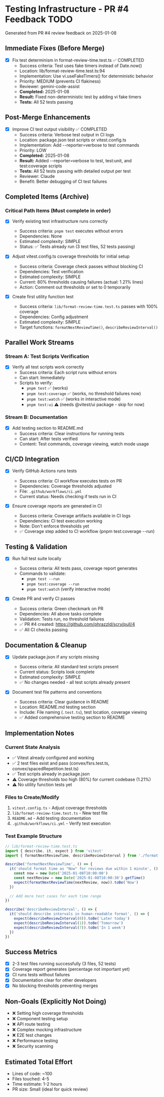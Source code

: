 # Testing Infrastructure - PR #4 Feedback TODO

Generated from PR #4 review feedback on 2025-01-08

## Immediate Fixes (Before Merge)

- [x] Fix test determinism in format-review-time.test.ts ✅ COMPLETED
  - Success criteria: Test uses fake timers instead of Date.now()
  - Location: lib/format-review-time.test.ts:94
  - Implementation: Use vi.useFakeTimers() for deterministic behavior
  - Priority: MEDIUM (prevents CI flakiness)
  - Reviewer: gemini-code-assist
  - **Completed:** 2025-01-08
  - **Result:** Fixed non-deterministic test by adding vi fake timers
  - **Tests:** All 52 tests passing

## Post-Merge Enhancements

- [x] Improve CI test output visibility ✅ COMPLETED
  - Success criteria: Verbose test output in CI logs
  - Location: package.json test scripts or vitest.config.ts
  - Implementation: Add --reporter=verbose to test commands
  - Priority: LOW
  - **Completed:** 2025-01-08
  - **Result:** Added --reporter=verbose to test, test:unit, and test:coverage scripts
  - **Tests:** All 52 tests passing with detailed output per test
  - Reviewer: Claude
  - Benefit: Better debugging of CI test failures

## Completed Items (Archive)

### Critical Path Items (Must complete in order)

- [x] Verify existing test infrastructure runs correctly
  - Success criteria: `pnpm test` executes without errors
  - Dependencies: None
  - Estimated complexity: SIMPLE
  - Status: ✅ Tests already run (3 test files, 52 tests passing)

- [x] Adjust vitest.config.ts coverage thresholds for initial setup
  - Success criteria: Coverage check passes without blocking CI
  - Dependencies: Test verification
  - Estimated complexity: SIMPLE
  - Current: 80% thresholds causing failures (actual: 1.21% lines)
  - Action: Comment out thresholds or set to 0 temporarily

- [x] Create first utility function test
  - Success criteria: `lib/format-review-time.test.ts` passes with 100% coverage
  - Dependencies: Config adjustment
  - Estimated complexity: SIMPLE
  - Target functions: `formatNextReviewTime()`, `describeReviewInterval()`

## Parallel Work Streams

### Stream A: Test Scripts Verification
- [x] Verify all test scripts work correctly
  - Success criteria: Each script runs without errors
  - Can start: Immediately
  - Scripts to verify:
    - `pnpm test` ✅ (works)
    - `pnpm test:coverage` ✅ (works, no threshold failures now)
    - `pnpm test:watch` ✅ (works in interactive mode)
    - `pnpm test:ui` ⚠️ (needs @vitest/ui package - skip for now)

### Stream B: Documentation
- [x] Add testing section to README.md
  - Success criteria: Clear instructions for running tests
  - Can start: After tests verified
  - Content: Test commands, coverage viewing, watch mode usage

## CI/CD Integration

- [x] Verify GitHub Actions runs tests
  - Success criteria: CI workflow executes tests on PR
  - Dependencies: Coverage thresholds adjusted
  - File: `.github/workflows/ci.yml`
  - Current status: Needs checking if tests run in CI

- [x] Ensure coverage reports are generated in CI
  - Success criteria: Coverage artifacts available in CI logs
  - Dependencies: CI test execution working
  - Note: Don't enforce thresholds yet
  - ✅ Coverage step added to CI workflow (pnpm test:coverage --run)

## Testing & Validation

- [x] Run full test suite locally
  - Success criteria: All tests pass, coverage report generates
  - Commands to validate:
    - `pnpm test --run`
    - `pnpm test:coverage --run`
    - `pnpm test:watch` (verify interactive mode)

- [x] Create PR and verify CI passes
  - Success criteria: Green checkmark on PR
  - Dependencies: All above tasks complete
  - Validation: Tests run, no threshold failures
  - ✅ PR #4 created: https://github.com/phrazzld/scry/pull/4
  - ✅ All CI checks passing

## Documentation & Cleanup

- [x] Update package.json if any scripts missing
  - Success criteria: All standard test scripts present
  - Current status: Scripts look complete
  - Estimated complexity: SIMPLE
  - ✅ No changes needed - all test scripts already present

- [x] Document test file patterns and conventions
  - Success criteria: Clear guidance in README
  - Location: README.md testing section
  - Include: File naming (`.test.ts`), test location, coverage viewing
  - ✅ Added comprehensive testing section to README

## Implementation Notes

### Current State Analysis
- ✅ Vitest already configured and working
- ✅ 2 test files exist and pass (convex/fsrs.test.ts, convex/spacedRepetition.test.ts)
- ✅ Test scripts already in package.json
- ⚠️ Coverage thresholds too high (80%) for current codebase (1.21%)
- ⚠️ No utility function tests yet

### Files to Create/Modify
1. `vitest.config.ts` - Adjust coverage thresholds
2. `lib/format-review-time.test.ts` - New test file
3. `README.md` - Add testing documentation
4. `.github/workflows/ci.yml` - Verify test execution

### Test Example Structure
```typescript
// lib/format-review-time.test.ts
import { describe, it, expect } from 'vitest'
import { formatNextReviewTime, describeReviewInterval } from './format-review-time'

describe('formatNextReviewTime', () => {
  it('should format time as "Now" for reviews due within 1 minute', () => {
    const now = new Date('2025-01-08T10:00:00')
    const nextReview = new Date('2025-01-08T10:00:30').getTime()
    expect(formatNextReviewTime(nextReview, now)).toBe('Now')
  })
  
  // Add more test cases for each time range
})

describe('describeReviewInterval', () => {
  it('should describe intervals in human-readable format', () => {
    expect(describeReviewInterval(0)).toBe('Later today')
    expect(describeReviewInterval(1)).toBe('Tomorrow')
    expect(describeReviewInterval(7)).toBe('In 1 week')
  })
})
```

## Success Metrics
- [x] 2-3 test files running successfully (3 files, 52 tests)
- [x] Coverage report generates (percentage not important yet)
- [x] CI runs tests without failures
- [x] Documentation clear for other developers
- [x] No blocking thresholds preventing merges

## Non-Goals (Explicitly Not Doing)
- ❌ Setting high coverage thresholds
- ❌ Component testing setup
- ❌ API route testing
- ❌ Complex mocking infrastructure
- ❌ E2E test changes
- ❌ Performance testing
- ❌ Security scanning

## Estimated Total Effort
- Lines of code: ~100
- Files touched: 4-5
- Time estimate: 1-2 hours
- PR size: Small (ideal for quick review)